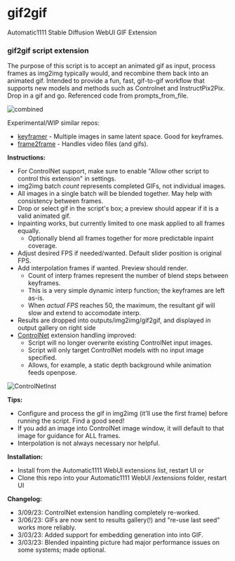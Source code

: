 # gif2gif
Automatic1111 Stable Diffusion WebUI GIF Extension

### gif2gif script extension

The purpose of this script is to accept an animated gif as input, process frames as img2img typically would, and recombine them back into an animated gif. Intended to provide a fun, fast, gif-to-gif workflow that supports new models and methods such as Controlnet and InstructPix2Pix. Drop in a gif and go. Referenced code from prompts_from_file.

![combined](https://user-images.githubusercontent.com/93007558/224235828-f4d0be70-67da-41fc-b225-558576b4b5d4.gif)

Experimental/WIP similar repos:
- [keyframer](https://github.com/LonicaMewinsky/sd-webui-keyframer) - Multiple images in same latent space. Good for keyframes.
- [frame2frame](https://github.com/LonicaMewinsky/frame2frame) - Handles video files (and gifs).

**Instructions:**
 - For ControlNet support, make sure to enable "Allow other script to control this extension" in settings.
 - img2img batch *count* represents completed GIFs, not individual images.
 - All images in a single batch will be blended together. May help with consistency between frames.
 - Drop or select gif in the script's box; a preview should appear if it is a valid animated gif.
 - Inpainting works, but currently limited to one mask applied to all frames equally.
   - Optionally blend all frames together for more predictable inpaint coverage.
 - Adjust desired FPS if needed/wanted. Default slider position is original FPS.
 - Add interpolation frames if wanted. Preview should render.
   - Count of interp frames represent the number of blend steps between keyframes.
   - This is a very simple dynamic interp function; the keyframes are left as-is.
   - When *actual FPS* reaches 50, the maximum, the resultant gif will slow and extend to accomodate interp.
 - Results are dropped into outputs/img2img/gif2gif, and displayed in output gallery on right side
 - [ControlNet](https://github.com/Mikubill/sd-webui-controlnet) extension handling improved:
   - Script will no longer overwrite existing ControlNet input images.
   - Script will only target ControlNet models with no input image specified.
   - Allows, for example, a static depth background while animation feeds openpose.

![ControlNetInst](https://user-images.githubusercontent.com/93007558/224233623-88abcf87-3e01-4bf3-8209-6ee691b1f749.jpg)

**Tips:**
 - Configure and process the gif in img2img (it'll use the first frame) before running the script. Find a good seed!
 - If you add an image into ControlNet image window, it will default to that image for guidance for ALL frames.
 - Interpolation is not always necessary nor helpful.

**Installation:**
 - Install from the Automatic1111 WebUI extensions list, restart UI or
 - Clone this repo into your Automatic1111 WebUI /extensions folder, restart UI
 
**Changelog:**
- 3/09/23: ControlNet extension handling completely re-worked.
- 3/06/23: GIFs are now sent to results gallery(!) and "re-use last seed" works more reliably.
- 3/03/23: Added support for embedding generation into into GIF.
- 3/03/23: Blended inpainting picture had major performance issues on some systems; made optional.
